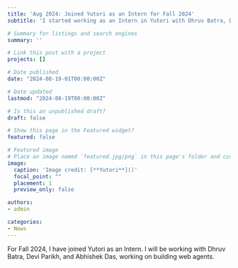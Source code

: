 ```yaml
---
title: 'Aug 2024: Joined Yutori as an Intern for Fall 2024'
subtitle: 'I started working as an Intern in Yutori with Dhruv Batra, Devi Parikh, and Abhishek Das.'

# Summary for listings and search engines
summary: ''

# Link this post with a project
projects: []

# Date published
date: "2024-08-19-01T00:00:00Z"

# Date updated
lastmod: "2024-08-19T00:00:00Z"

# Is this an unpublished draft?
draft: false

# Show this page in the Featured widget?
featured: false

# Featured image
# Place an image named `featured.jpg/png` in this page's folder and customize its options here.
image:
  caption: 'Image credit: [**Yutori**]()'
  focal_point: ""
  placement: 1
  preview_only: false

authors:
- admin

categories:
- News
---
```


For Fall 2024, I have joined Yutori as an Intern. I will be working with Dhruv Batra, Devi Parikh, and Abhishek Das, working on building web agents.

